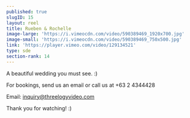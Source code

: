 ```yaml
---
published: true
slugID: 15
layout: reel
title: Rueben & Rochelle
image-large: 'https://i.vimeocdn.com/video/590389469_1920x700.jpg'
image-small: 'https://i.vimeocdn.com/video/590389469_750x500.jpg'
link: 'https://player.vimeo.com/video/129134521'
type: sde
section-rank: 14
---
```

A beautiful wedding you must see. :)

For bookings, send us an email or call us at +63 2 4344428

Email: inquiry@threelogyvideo.com

Thank you for watching! :)
